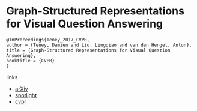 # Graph-Structured Representations for Visual Question Answering
```
@InProceedings{Teney_2017_CVPR,
author = {Teney, Damien and Liu, Lingqiao and van den Hengel, Anton},
title = {Graph-Structured Representations for Visual Question Answering},
booktitle = {CVPR}
}
```

links
- [arXiv](https://arxiv.org/abs/1609.05600)
- [spotlight](https://www.youtube.com/watch?v=b9ZzzqV4HxA)
- [cvpr](http://openaccess.thecvf.com/content_cvpr_2017/html/Teney_Graph-Structured_Representations_for_CVPR_2017_paper.html)
